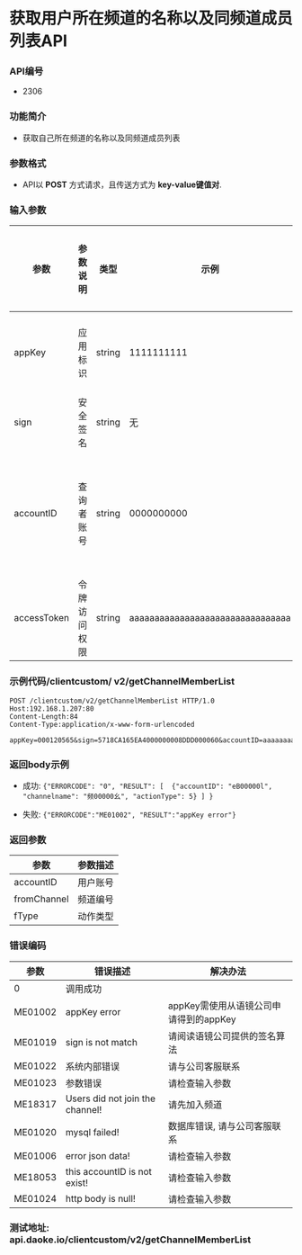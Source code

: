 获取用户所在频道的名称以及同频道成员列表API
========================

### API编号
*  2306

### 功能简介
* 获取自己所在频道的名称以及同频道成员列表

### 参数格式

* API以 **POST** 方式请求，且传送方式为 **key-value键值对**.

### 输入参数

 参数                                 | 参数说明             | 类型       |   示例             | 是否允许为空  | 限制条件
--------------------------------------|---------------------|------------|--------------------|--------------|---------------------------
 appKey                     | 应用标识           | string  | 1111111111 | 否           | 长度不大于10
 sign                       | 安全签名           | string  | 无          | 否           | 长度为40
 accountID                  | 查询者账号         | string  | 0000000000  | 否            | 语境公司下发的账号
 accessToken                | 令牌访问权限        |string     |aaaaaaaaaaaaaaaaaaaaaaaaaaaaaaaa  | 否       |
 
### 示例代码/clientcustom/ v2/getChannelMemberList

	POST /clientcustom/v2/getChannelMemberList HTTP/1.0
	Host:192.168.1.207:80
	Content-Length:84
	Content-Type:application/x-www-form-urlencoded

	appKey=000120565&sign=5718CA165EA4000000008DDD000060&accountID=aaaaaaaaaa&accessToken=aaaaaaaaaaaaaaaaaaaaaaaaaaaaaaaa

### 返回body示例

* 成功: `{"ERRORCODE": "0", "RESULT": [  {"accountID": "eB00000l", "channelname": "频00000幺", "actionType": 5} ] }`

* 失败: `{"ERRORCODE":"ME01002", "RESULT":"appKey error"}`

### 返回参数

 参数      |  参数描述 
-----------|----------------
accountID   | 用户账号
fromChannel 	| 频道编号
fType    	| 动作类型




### 错误编码

 参数                 | 错误描述               | 解决办法     
----------------------|------------------------|---------------------------------------
 0                    | 调用成功               | 
 ME01002              | appKey error           | appKey需使用从语镜公司申请得到的appKey
 ME01019              | sign is not match      | 请阅读语镜公司提供的签名算法
 ME01022              | 系统内部错误           | 请与公司客服联系
 ME01023              | 参数错误               | 请检查输入参数
 ME18317              | Users did not join the channel! | 请先加入频道
 ME01020              | mysql failed!		   		  | 数据库错误, 请与公司客服联系
 ME01006              | error json data!        | 请检查输入参数
 ME18053              | this accountID is not exist!| 请检查输入参数
 ME01024              | http body is null!    | 请检查输入参数


### 测试地址: api.daoke.io/clientcustom/v2/getChannelMemberList


